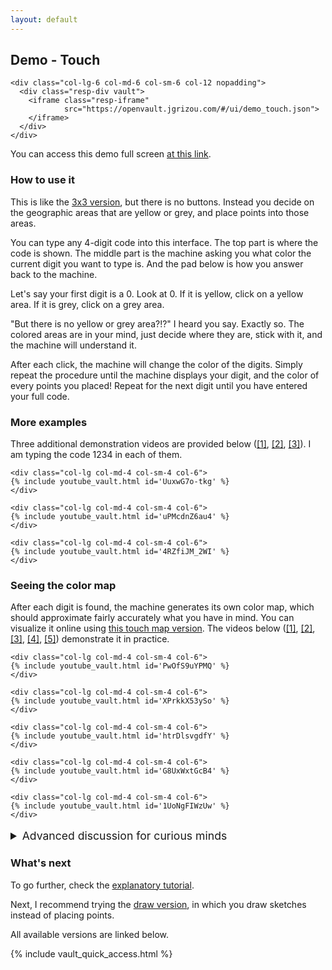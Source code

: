 ```yaml
---
layout: default
---
```


## Demo - Touch

<div class="container">
  <div class="row align-items-center justify-content-center">

    <div class="col-lg-6 col-md-6 col-sm-6 col-12 nopadding">
      <div class="resp-div vault">
        <iframe class="resp-iframe"
                src="https://openvault.jgrizou.com/#/ui/demo_touch.json">
        </iframe>
      </div>
    </div>

  </div>
</div>

You can access this demo full screen [at this link](https://openvault.jgrizou.com/#/ui/demo_touch.json).

### How to use it

This is like the [3x3 version](../3x3/), but there is no buttons. Instead you decide on the geographic areas that are yellow or grey, and place points into those areas.

You can type any 4-digit code into this interface. The top part is where the code is shown. The middle part is the machine asking you what color the current digit you want to type is. And the pad below is how you answer back to the machine.

Let's say your first digit is a 0. Look at 0. If it is yellow, click on a yellow area. If it is grey, click on a grey area.

"But there is no yellow or grey area?!?" I heard you say. Exactly so. The colored areas are in your mind, just decide where they are, stick with it, and the machine will understand it.

After each click, the machine will change the color of the digits. Simply repeat the procedure until the machine displays your digit, and the color of every points you placed! Repeat for the next digit until you have entered your full code.

### More examples

Three additional demonstration videos are provided below ([[1]](https://www.youtube.com/embed/UuxwG7o-tkg), [[2]](https://www.youtube.com/embed/uPMcdnZ6au4), [[3]](https://www.youtube.com/embed/4RZfiJM_2WI)). I am typing the code 1234 in each of them.


<div class="container">
  <div class="row align-items-center justify-content-center">

    <div class="col-lg col-md-4 col-sm-4 col-6">
    {% include youtube_vault.html id='UuxwG7o-tkg' %}
    </div>

    <div class="col-lg col-md-4 col-sm-4 col-6">
    {% include youtube_vault.html id='uPMcdnZ6au4' %}
    </div>

    <div class="col-lg col-md-4 col-sm-4 col-6">
    {% include youtube_vault.html id='4RZfiJM_2WI' %}
    </div>

  </div>
</div>

### Seeing the color map

After each digit is found, the machine generates its own color map, which should approximate fairly accurately what you have in mind. You can visualize it online using [this touch map version](https://openvault.jgrizou.com/#/ui/demo_touch_map.json). The videos below ([[1]](https://www.youtube.com/embed/PwOfS9uYPMQ), [[2]](https://www.youtube.com/embed/XPrkkX53ySo), [[3]](https://www.youtube.com/embed/htrDlsvgdfY), [[4]](https://www.youtube.com/embed/G8UxWxtGcB4), [[5]](https://www.youtube.com/embed/1UoNgFIWzUw)) demonstrate it in practice.

<div class="container">
  <div class="row align-items-center justify-content-center">

    <div class="col-lg col-md-4 col-sm-4 col-6">
    {% include youtube_vault.html id='PwOfS9uYPMQ' %}
    </div>

    <div class="col-lg col-md-4 col-sm-4 col-6">
    {% include youtube_vault.html id='XPrkkX53ySo' %}
    </div>

    <div class="col-lg col-md-4 col-sm-4 col-6">
    {% include youtube_vault.html id='htrDlsvgdfY' %}
    </div>

    <div class="col-lg col-md-4 col-sm-4 col-6">
    {% include youtube_vault.html id='G8UxWxtGcB4' %}
    </div>

    <div class="col-lg col-md-4 col-sm-4 col-6">
    {% include youtube_vault.html id='1UoNgFIWzUw' %}
    </div>

  </div>
</div>

<details>
  <summary style="margin-top: 1rem; font-size: 1.10rem;">Advanced discussion for curious minds</summary>

  <br>

  <p>For readers accustomed to machine learning, the map is generated using a support vector classifier with a rbf kernel. But what is most interesting is that the first trained classifier can be refined as more digits are entered. In other words, we do not use the classifier to predict the color of the following points.</p>

  <p>This is hard to explain concisely here, but you can see it on <a href="https://www.youtube.com/embed/XPrkkX53ySo">video 2 above</a>. At 30s, a first map is shown, grey on the left, yellow on the right. Subsequent clicks are all in the yellow area. Nonetheless, when at 48s the map is recomputed, the top right part turns out to be grey. Which is indeed what I had in mind.</p>

  <p>This is in sharp opposition with how user interfaces usually work. A classifier is trained first on labelled data, it is then frozen and trusted to infer user intent. In this work it is not the case, we remain flexible to changes, which makes our interface more robust to user preferences. More details on how this work in the <a href="../../tuto/touch/">explanatory tutorial</a>.</p>

</details>


### What's next

To go further, check the [explanatory tutorial](../../tuto/touch/).

Next, I recommend trying the [draw version](../draw/), in which you draw sketches instead of placing points.

All available versions are linked below.

{% include vault_quick_access.html %}
